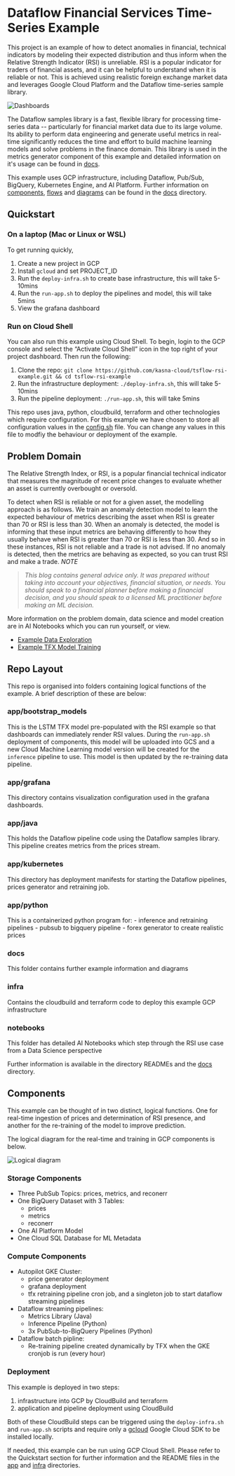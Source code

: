 # Dataflow Financial Services Time-Series Example

This project is an example of how to detect anomalies in financial, technical indicators by modeling their expected distribution and thus inform when the Relative Strength Indicator (RSI) is unreliable. RSI is a popular indicator for traders of financial assets, and it can be helpful to understand when it is reliable or not. This is achieved using realistic foreign exchange market data and leverages Google Cloud Platform and the Dataflow time-series sample library. 

![Dashboards](docs/Dataflow-FSI-Example-Dashboards.png)

The Dataflow samples library is a fast, flexible library for processing time-series data -- particularly for financial market data due to its large volume. Its ability to perform data engineering and generate useful metrics in real-time significantly reduces the time and effort to build machine learning models and solve problems in the finance domain. This library is used in the metrics generator component of this example and detailed information on it's usage can be found in [docs](/docs).

This example uses GCP infrastructure, including Dataflow, Pub/Sub, BigQuery, Kubernetes Engine, and AI Platform. Further information on [components](./docs/COMPONENTS.md), [flows](./docs/FLOWS.md) and [diagrams](./docs/Dataflow-FSI-Example-Real-time.png) can be found in the [docs](./docs/) directory.

## Quickstart

### On a laptop (Mac or Linux or WSL)
To get running quickly,
1. Create a new project in GCP
1. Install `gcloud` and set PROJECT_ID
1. Run the `deploy-infra.sh` to create base infrastructure, this will take 5-10mins
1. Run the `run-app.sh` to deploy the pipelines and model, this will take 5mins
1. View the grafana dashboard

### Run on Cloud Shell
You can also run this example using Cloud Shell. To begin, login to the GCP console and select the “Activate Cloud Shell” icon in the top right of your project dashboard. Then run the following:
1. Clone the repo: `git clone https://github.com/kasna-cloud/tsflow-rsi-example.git && cd tsflow-rsi-example`
1. Run the infrastructure deployment: `./deploy-infra.sh`, this will take 5-10mins
1. Run the pipeline deployment: `./run-app.sh`, this will take 5mins

This repo uses java, python, cloudbuild, terraform and other technologies which require configuration. For this example we have chosen to store all configuration values in the [config.sh](./config.sh) file. You can change any values in this file to modfiy the behaviour or deployment of the example.

## Problem Domain 

The Relative Strength Index, or RSI, is a popular financial technical indicator that measures the magnitude of recent price changes to evaluate whether an asset is currently overbought or oversold.

To detect when RSI is reliable or not for a given asset, the modelling approach is as follows. We train an anomaly detection model to learn the expected behaviour of metrics describing the asset when RSI is greater than 70 or RSI is less than 30. When an anomaly is detected, the model is informing that these input metrics are behaving differently to how they usually behave when RSI is greater than 70 or RSI is less than 30. And so in these instances, RSI is not reliable and a trade is not advised. If no anomaly is detected, then the metrics are behaving as expected, so you can trust RSI and make a trade. _NOTE_

> _This blog contains general advice only. It was prepared without taking into account your objectives, financial situation, or needs. You should speak to a financial planner before making a financial decision, and you should speak to a licensed ML practitioner before making an ML decision._

More information on the problem domain, data science and model creation are in AI Notebooks which you can run yourself, or view. 
* [Example Data Exploration](./notebooks/example_data_exploration.ipynb)
* [Example TFX Model Training](./notebooks/example_tfx_training_pipeline.ipynb)

## Repo Layout

This repo is organised into folders containing logical functions of the example. A brief description of these are below:

### app/bootstrap_models
This is the LSTM TFX model pre-populated with the RSI example so that dashboards can immediately render RSI values. During the `run-app.sh` deployment of components, this model will be uploaded into GCS and a new Cloud Machine Learning model version will be created for the `inference` pipeline to use. This model is then updated by the re-training data pipeline.

### app/grafana
This directory contains visualization configuration used in the grafana dashboards.

### app/java
This holds the Dataflow pipeline code using the Dataflow samples library. This pipeline creates metrics from the prices stream.

### app/kubernetes
This directory has deployment manifests for starting the Dataflow pipelines, prices generator and retraining job.

### app/python
This is a containerized python program for:
    - inference and retraining pipelines
    - pubsub to bigquery pipeline 
    - forex generator to create realistic prices

### docs
This folder contains further example information and diagrams

### infra
Contains the cloudbuild and terraform code to deploy this example GCP infrastructure

### notebooks
This folder has detailed AI Notebooks which step through the RSI use case from a Data Science perspective 

Further information is available in the directory READMEs and the [docs](./docs/) directory.

## Components 

This example can be thought of in two distinct, logical functions. One for real-time ingestion of prices and determination of RSI presence, and another for the re-training of the model to improve prediction.

The logical diagram for the real-time and training in GCP components is below.

![Logical diagram](./docs/Dataflow-FSI-Example-Logical.png)

### Storage Components
* Three PubSub Topics: prices, metrics, and reconerr
* One BigQuery Dataset with 3 Tables: 
    * prices
    * metrics
    * reconerr
* One AI Platform Model
* One Cloud SQL Database for ML Metadata

### Compute Components
* Autopilot GKE Cluster: 
    * price generator deployment
    * grafana deployment
    * tfx retraining pipeline cron job, and a singleton job to start dataflow streaming pipelines
* Dataflow streaming pipelines:
    * Metrics Library (Java) 
    * Inference Pipeline (Python)
    * 3x PubSub-to-BigQuery Pipelines (Python)
* Dataflow batch pipline:
    * Re-training pipeline created dynamically by TFX when the GKE cronjob is run (every hour)

### Deployment
This example is deployed in two steps:
1. infrastructure into GCP by CloudBuild and terraform
2. application and pipeline deployment using CloudBuild

Both of these CloudBuild steps can be triggered using the `deploy-infra.sh` and `run-app.sh` scripts and require only a [gcloud](https://cloud.google.com/sdk) Google Cloud SDK to be installed locally.

If needed, this example can be run using GCP Cloud Shell. Please refer to the Quickstart section for further information and the README files in the [app](./app/README.md) and [infra](./infra/README.md) directories.

